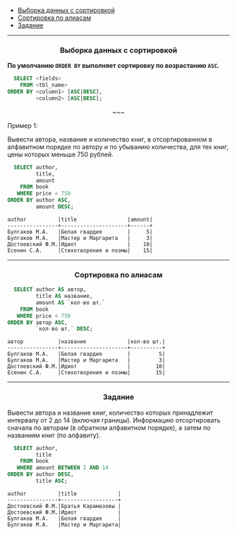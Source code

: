 - [Выборка данных с сортировкой](#1)
- [Сортировка по алиасам](#2)
- [Задание](#3)

---

<h3 id="1" align="center">Выборка данных с сортировкой</h3>

__По умолчанию `ORDER BY` выполняет сортировку по возрастанию `ASC`.__

```sql
  SELECT <fields>
    FROM <tbl_name>
ORDER BY <column1> [ASC|DESC], 
         <column2> [ASC|DESC];
```

<p align="center">~~~</p>

Пример 1:

Вывести автора, название и количество книг, в отсортированном в алфавитном
порядке по автору и по убыванию количества, для тех книг, цены которых меньше
750 рублей.

```sql
  SELECT author,
         title,
         amount
    FROM book
   WHERE price < 750
ORDER BY author ASC,
         amount DESC;
```
```text
author          |title                |amount|
----------------+---------------------+------+
Булгаков М.А.   |Белая гвардия        |     5|
Булгаков М.А.   |Мастер и Маргарита   |     3|
Достоевский Ф.М.|Идиот                |    10|
Есенин С.А.     |Стихотворения и поэмы|    15|
```

---

<h3 id="2" align="center">Сортировка по алиасам</h3>

```sql
  SELECT author AS автор,
         title AS название,
         amount AS `кол-во шт.`
    FROM book
   WHERE price < 750
ORDER BY автор ASC,
         `кол-во шт.` DESC;
```
```text
автор           |название             |кол-во шт.|
----------------+---------------------+----------+
Булгаков М.А.   |Белая гвардия        |         5|
Булгаков М.А.   |Мастер и Маргарита   |         3|
Достоевский Ф.М.|Идиот                |        10|
Есенин С.А.     |Стихотворения и поэмы|        15|
```

---

<h3 id="" align="center">Задание</h3>

Вывести  автора и название  книг, количество которых принадлежит интервалу от
2 до 14 (включая границы). Информацию  отсортировать сначала по авторам (в
обратном алфавитном порядке), а затем по названиям книг (по алфавиту).

```sql
  SELECT author,
         title
    FROM book
   WHERE amount BETWEEN 2 AND 14
ORDER BY author DESC,
         title ASC;
```
```text
author          |title             |
----------------+------------------+
Достоевский Ф.М.|Братья Карамазовы |
Достоевский Ф.М.|Идиот             |
Булгаков М.А.   |Белая гвардия     |
Булгаков М.А.   |Мастер и Маргарита|
```